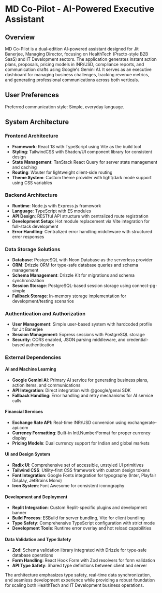 # MD Co-Pilot - AI-Powered Executive Assistant

## Overview

MD Co-Pilot is a dual-edition AI-powered assistant designed for Jit Banerjee, Managing Director, focusing on HealthTech (Practo-style B2B SaaS) and IT Development sectors. The application generates instant action plans, proposals, pricing models in INR/USD, compliance reports, and communication drafts using Google's Gemini AI. It serves as an executive dashboard for managing business challenges, tracking revenue metrics, and generating professional communications across both verticals.

## User Preferences

Preferred communication style: Simple, everyday language.

## System Architecture

### Frontend Architecture
- **Framework**: React 18 with TypeScript using Vite as the build tool
- **Styling**: TailwindCSS with Shadcn/UI component library for consistent design
- **State Management**: TanStack React Query for server state management and caching
- **Routing**: Wouter for lightweight client-side routing
- **Theme System**: Custom theme provider with light/dark mode support using CSS variables

### Backend Architecture
- **Runtime**: Node.js with Express.js framework
- **Language**: TypeScript with ES modules
- **API Design**: RESTful API structure with centralized route registration
- **Development Setup**: Hot module replacement via Vite integration for full-stack development
- **Error Handling**: Centralized error handling middleware with structured error responses

### Data Storage Solutions
- **Database**: PostgreSQL with Neon Database as the serverless provider
- **ORM**: Drizzle ORM for type-safe database queries and schema management
- **Schema Management**: Drizzle Kit for migrations and schema synchronization
- **Session Storage**: PostgreSQL-based session storage using connect-pg-simple
- **Fallback Storage**: In-memory storage implementation for development/testing scenarios

### Authentication and Authorization
- **User Management**: Simple user-based system with hardcoded profile for Jit Banerjee
- **Session Management**: Express sessions with PostgreSQL storage
- **Security**: CORS enabled, JSON parsing middleware, and credential-based authentication

### External Dependencies

#### AI and Machine Learning
- **Google Gemini AI**: Primary AI service for generating business plans, action items, and communications
- **API Integration**: Direct integration with @google/genai SDK
- **Fallback Handling**: Error handling and retry mechanisms for AI service calls

#### Financial Services
- **Exchange Rate API**: Real-time INR/USD conversion using exchangerate-api.com
- **Currency Formatting**: Built-in Intl.NumberFormat for proper currency display
- **Pricing Models**: Dual currency support for Indian and global markets

#### UI and Design System
- **Radix UI**: Comprehensive set of accessible, unstyled UI primitives
- **Tailwind CSS**: Utility-first CSS framework with custom design tokens
- **Font Integration**: Google Fonts integration for typography (Inter, Playfair Display, JetBrains Mono)
- **Icon System**: Font Awesome for consistent iconography

#### Development and Deployment
- **Replit Integration**: Custom Replit-specific plugins and development banner
- **Build Process**: ESBuild for server bundling, Vite for client bundling
- **Type Safety**: Comprehensive TypeScript configuration with strict mode
- **Development Tools**: Runtime error overlay and hot reload capabilities

#### Data Validation and Type Safety
- **Zod**: Schema validation library integrated with Drizzle for type-safe database operations
- **Form Handling**: React Hook Form with Zod resolvers for form validation
- **API Type Safety**: Shared type definitions between client and server

The architecture emphasizes type safety, real-time data synchronization, and seamless development experience while providing a robust foundation for scaling both HealthTech and IT Development business operations.